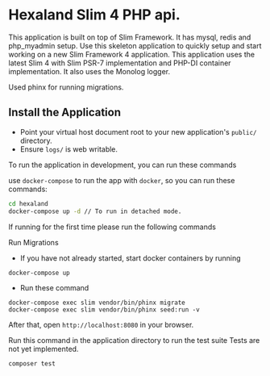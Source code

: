 # Hexaland Slim 4 PHP api.

This application is built on top of Slim Framework. It has mysql, redis and php_myadmin setup.
Use this skeleton application to quickly setup and start working on a new Slim Framework 4 application. This application uses the latest Slim 4 with Slim PSR-7 implementation and PHP-DI container implementation. It also uses the Monolog logger.

Used phinx for running migrations.

## Install the Application

* Point your virtual host document root to your new application's `public/` directory.
* Ensure `logs/` is web writable.

To run the application in development, you can run these commands 

use `docker-compose` to run the app with `docker`, so you can run these commands:
```bash
cd hexaland
docker-compose up -d // To run in detached mode.
```

If running for the first time please run the following commands

Run Migrations
* If you have not already started, start docker containers by running
````
docker-compose up
````

* Run these command
````
docker-compose exec slim vendor/bin/phinx migrate
docker-compose exec slim vendor/bin/phinx seed:run -v
````

After that, open `http://localhost:8080` in your browser.

Run this command in the application directory to run the test suite
Tests are not yet implemented.
```bash
composer test
```

